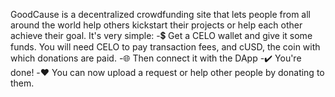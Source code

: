 GoodCause is a decentralized crowdfunding site that lets people from all around the world help others kickstart their projects or help each other achieve their goal.
It's very simple: 
-💲 Get a CELO wallet and give it some funds. You will need CELO to pay transaction fees, and cUSD, the coin with which donations are paid.
-🌐 Then connect it with the DApp
-✔️ You're done! 
-❤️ You can now upload a request or help other people by donating to them.
